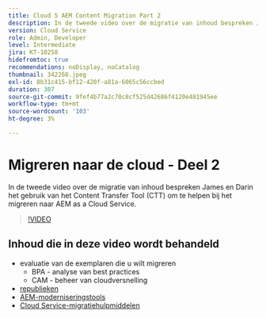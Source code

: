 ```yaml
---
title: Cloud 5 AEM Content Migration Part 2
description: In de tweede video over de migratie van inhoud bespreken James en Darin het gebruik van het Content Transfer Tool (CTT) om te helpen bij het migreren naar AEM as a Cloud Service.
version: Cloud Service
role: Admin, Developer
level: Intermediate
jira: KT-10258
hidefromtoc: true
recommendations: noDisplay, noCatalog
thumbnail: 342268.jpeg
exl-id: 8b31c415-bf12-420f-a81a-6065c56ccbed
duration: 307
source-git-commit: 9fef4b77a2c70c8cf525d42686f4120e481945ee
workflow-type: tm+mt
source-wordcount: '103'
ht-degree: 3%

---
```


# Migreren naar de cloud - Deel 2

In de tweede video over de migratie van inhoud bespreken James en Darin het gebruik van het Content Transfer Tool (CTT) om te helpen bij het migreren naar AEM as a Cloud Service.

>[!VIDEO](https://video.tv.adobe.com/v/342268?quality=12&learn=on)

## Inhoud die in deze video wordt behandeld

+ evaluatie van de exemplaren die u wilt migreren
   + BPA - analyse van best practices
   + CAM - beheer van cloudversnelling
+ [republieken](https://github.com/chetanmeh/oak-console-scripts/tree/master/src/main/groovy/repostats)
+ [AEM-moderniseringstools](https://opensource.adobe.com/aem-modernize-tools/)
+ [Cloud Service-migratiehulpmiddelen](https://github.com/adobe/aem-cloud-service-source-migration)
